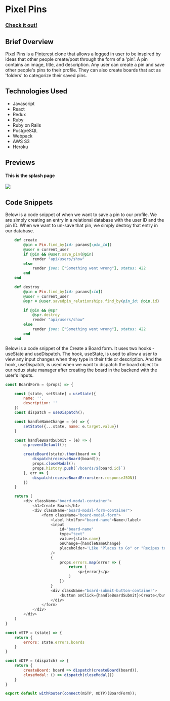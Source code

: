 # Pixel Pins
### [Check it out!](https://pixel-pins.herokuapp.com/#/)

## Brief Overview
Pixel Pins is a [Pinterest](https://www.pinterest.com/) clone that allows a logged in user to be inspired by ideas that other people create/post through the form of a 'pin'. A pin contains an image, title, and description. Any user can create a pin and save other people's pins to their profile. They can also create boards that act as 'folders' to categorize their saved pins.

## Technologies Used

- Javascript
- React
- Redux
- Ruby
- Ruby on Rails
- PostgreSQL
- Webpack
- AWS S3
- Heroku

## Previews

#### This is the splash page

![](./app/assets/images/splash-page-gif.gif)

## Code Snippets

Below is a code snippet of when we want to save a pin to our profile. We are simply creating an entry in a relational database with the user ID and the pin ID. When we want to un-save that pin, we simply destroy that entry in our database.

```ruby
    def create
        @pin = Pin.find_by(id: params[:pin_id])
        @user = current_user
        if @pin && @user.save_pin(@pin)
            render "api/users/show"
        else
            render json: ["Something went wrong"], status: 422
        end
    end

    def destroy
        @pin = Pin.find_by(id: params[:id])
        @user = current_user
        @spr = @user.savedpin_relationships.find_by(pin_id: @pin.id)

        if @pin && @spr
            @spr.destroy
            render "api/users/show"
        else
            render json: ["Something went wrong"], status: 422
        end
    end
```

Below is a code snippet of the Create a Board form. It uses two hooks - useState and useDispatch. The hook, useState, is used to allow a user to view any input changes when they type in their title or description. And the hook, useDispatch, is used when we want to dispatch the board object to our redux state manager after creating the board in the backend with the user's inputs.

```javascript
const BoardForm = (props) => {

    const [state, setState] = useState({
        name: '',
        description: ''
    })
    const dispatch = useDispatch();

    const handleNameChange = (e) => {
        setState({...state, name: e.target.value})
    }

    const handleBoardSubmit = (e) => {
        e.preventDefault();

        createBoard(state).then(board => {
            dispatch(receiveBoard(board));
            props.closeModal();
            props.history.push(`/boards/${board.id}`)
        }, err => {
            dispatch(receiveBoardErrors(err.responseJSON))
        })
    }

    return (
        <div className="board-modal-container">
            <h1>Create Board</h1>
            <div className="board-modal-form-container">
                <form className="board-modal-form">
                    <label htmlFor="board-name">Name</label>
                    <input
                        id="board-name"
                        type="text"
                        value={state.name}
                        onChange={handleNameChange}
                        placeholder='Like "Places to Go" or "Recipes to Make"'
                    />
                    {
                        props.errors.map(error => {
                            return (
                                <p>{error}</p>
                            )
                        })
                    }
                    <div className="board-submit-button-container">
                        <button onClick={handleBoardSubmit}>Create</button>
                    </div>
                </form>
            </div>
        </div>
    )
}

const mSTP = (state) => {
    return {
        errors: state.errors.boards
    }
}

const mDTP = (dispatch) => {
    return {
        createBoard: board => dispatch(createBoard(board)),
        closeModal: () => dispatch(closeModal())
    }
}

export default withRouter(connect(mSTP, mDTP)(BoardForm));
```
